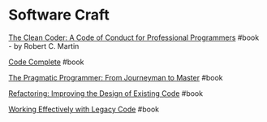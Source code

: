 # Software Craft

[The Clean Coder: A Code of Conduct for Professional Programmers](https://www.goodreads.com/book/show/10284614-the-clean-coder) \#book - by Robert C. Martin

[Code Complete](https://www.goodreads.com/book/show/4845.Code_Complete) \#book

[The Pragmatic Programmer: From Journeyman to Master](https://www.goodreads.com/book/show/4099.The_Pragmatic_Programmer) \#book

[Refactoring: Improving the Design of Existing Code](https://www.goodreads.com/book/show/44936.Refactoring) \#book

[Working Effectively with Legacy Code](https://www.amazon.com/Working-Effectively-Legacy-Michael-Feathers/dp/0131177052) \#book

